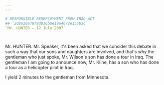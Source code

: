 ```yaml
---
---

# RESPONSIBLE REDEPLOYMENT FROM IRAQ ACT
## `2d8620a7079d836b0e19a4672e155b3c`
`Mr. HUNTER — 12 July 2007`

---
```



Mr. HUNTER. Mr. Speaker, it's been asked that we consider this debate 
in such a way that our sons and daughters are involved, and that's why 
the gentleman who just spoke, Mr. Wilson's son has done a tour in Iraq. 
The gentleman I am going to announce now, Mr. Kline, has a son who has 
done a tour as a helicopter pilot in Iraq.

I yield 2 minutes to the gentleman from Minnesota.